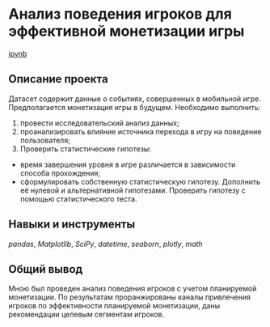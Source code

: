 # Анализ поведения игроков для эффективной монетизации игры

[ipynb](https://github.com/AndreyBrykov/yandex_practicum/blob/main/analysis_of_player_behavior_for_monetization/analysis_of_player_behavior_for_monetization.ipynb)

## Описание проекта

Датасет содержит данные о событиях, совершенных в мобильной игре. Предполагается монетизация игры в будущем. Необходимо выполнить:
  1) провести исследовательский анализ данных;
  2) проанализировать влияние источника перехода в игру на поведение пользователя;
  3) Проверить статистические гипотезы:
  - время завершения уровня в игре различается в зависимости способа прохождения;
  - cформулировать собственную статистическую гипотезу. Дополнить её нулевой и альтернативной гипотезами. Проверить гипотезу с помощью статистического теста.

## Навыки и инструменты

*pandas*,
*Matplotlib*,
*SciPy*,
*datetime*,
*seaborn*,
*plotly*,
*math*

## Общий вывод

Мною был проведен анализ поведения игроков с учетом планируемой монетизации. По результатам проранжированы каналы привлечения игроков по эффективности планируемой монетизации, даны рекомендации целевым сегментам игроков.
